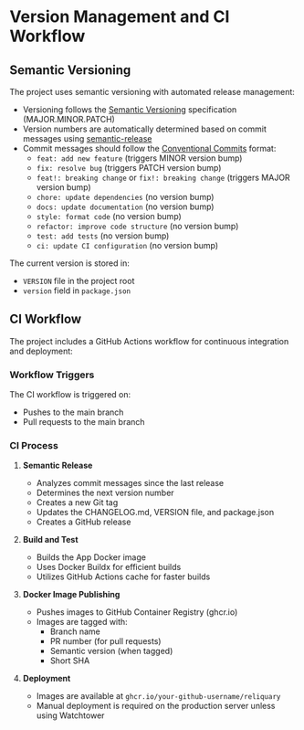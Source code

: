 # Version Management and CI Workflow

## Semantic Versioning

The project uses semantic versioning with automated release management:

- Versioning follows the [Semantic Versioning](https://semver.org/) specification (MAJOR.MINOR.PATCH)
- Version numbers are automatically determined based on commit messages using [semantic-release](https://github.com/semantic-release/semantic-release)
- Commit messages should follow the [Conventional Commits](https://www.conventionalcommits.org/) format:
  - `feat: add new feature` (triggers MINOR version bump)
  - `fix: resolve bug` (triggers PATCH version bump)
  - `feat!: breaking change` or `fix!: breaking change` (triggers MAJOR version bump)
  - `chore: update dependencies` (no version bump)
  - `docs: update documentation` (no version bump)
  - `style: format code` (no version bump)
  - `refactor: improve code structure` (no version bump)
  - `test: add tests` (no version bump)
  - `ci: update CI configuration` (no version bump)

The current version is stored in:
- `VERSION` file in the project root
- `version` field in `package.json`

## CI Workflow

The project includes a GitHub Actions workflow for continuous integration and deployment:

### Workflow Triggers

The CI workflow is triggered on:
- Pushes to the main branch
- Pull requests to the main branch

### CI Process

1. **Semantic Release**
   - Analyzes commit messages since the last release
   - Determines the next version number
   - Creates a new Git tag
   - Updates the CHANGELOG.md, VERSION file, and package.json
   - Creates a GitHub release

2. **Build and Test**
   - Builds the App Docker image
   - Uses Docker Buildx for efficient builds
   - Utilizes GitHub Actions cache for faster builds

3. **Docker Image Publishing**
   - Pushes images to GitHub Container Registry (ghcr.io)
   - Images are tagged with:
     - Branch name
     - PR number (for pull requests)
     - Semantic version (when tagged)
     - Short SHA

4. **Deployment**
   - Images are available at `ghcr.io/your-github-username/reliquary`
   - Manual deployment is required on the production server unless using Watchtower